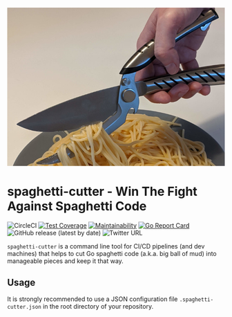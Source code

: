 ![spaghetti cutter](./spaghetti-cutter.jpg "spaghetti cutter")

# spaghetti-cutter - Win The Fight Against Spaghetti Code

![CircleCI](https://img.shields.io/circleci/build/github/flowdev/spaghetti-cutter/master)
[![Test Coverage](https://api.codeclimate.com/v1/badges/91d98c13ac5390ba6116/test_coverage)](https://codeclimate.com/github/flowdev/spaghetti-cutter/test_coverage)
[![Maintainability](https://api.codeclimate.com/v1/badges/91d98c13ac5390ba6116/maintainability)](https://codeclimate.com/github/flowdev/spaghetti-cutter/maintainability)
[![Go Report Card](https://goreportcard.com/badge/github.com/flowdev/spaghetti-cutter)](https://goreportcard.com/report/github.com/flowdev/spaghetti-cutter)
![GitHub release (latest by date)](https://img.shields.io/github/v/release/flowdev/spaghetti-cutter)
![Twitter URL](https://img.shields.io/twitter/url?style=social&url=https%3A%2F%2Fgithub.com%2Fflowdev%2Fspaghetti-cutter)

`spaghetti-cutter` is a command line tool for CI/CD pipelines (and dev machines)
that helps to cut Go spaghetti code (a.k.a. big ball of mud) into manageable pieces
and keep it that way.

## Usage

It is strongly recommended to use a JSON configuration file
`.spaghetti-cutter.json` in the root directory of your repository.
